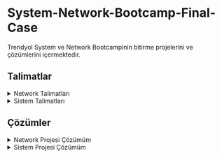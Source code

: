 # System-Network-Bootcamp-Final-Case

Trendyol System ve Network Bootcampinin bitirme projelerini ve çözümlerini içermektedir.

## Talimatlar

<details> <summary>Network Talimatları </summary> 

# Network Talimatları
3X Tekstil firması kuruluyor! 3X Firmasının Merkezi İstanbul’da, Kocaeli ve Sakarya’da Satış ofisleri, Bolu’da
üretim atölyesi bulunuyor.

Ofislerdeki kullanılacak network cihazlarının envanteri aşağıdaki gibidir;

## Topoloji Oluşturulması

### Merkez Ofis
-----------

3X Firmasının Merkez Ofisinde 1 Adet omurga switch kullanılacak.
Bu omurga switchte;

● Internet erişimi için Vlan100, 172.34.100.0/30 subneti kullanılacak.\
● Intranet erişimi için Vlan101, 172.34.101.0/30 subneti kullanılacak.\
● Misafir erişimi için Vlan99, 172.34.99.0/24 subneti kullanılacak.\
● Sunucu erişimi için Vlan80, 172.34.80.0/24 subneti kullanılacak.\
● Kullanıcı erişimi için Vlan50, 172.34.50.0/24 subneti kullanılacak.\
● Yönetici erişimi için Vlan34, 172.34.34.0/24 subneti kullanılacak.

Bu omurga switch’e bağlı 2 adet kenar switch kullanılacak.\
Kenar switch’lerden bir tanesinde 1 Server 1 Yönetici Bilgisayarı kullanılacak\
Diğer kenar switch’te bir Misafir Bilgisayarı ve bir adet Kullanıcı Bilgisayarı kullanılacak.


Omurga switch aynı zamanda intranet erişimi için aynı lokasyondaki Merkez Ofis Router’a bağlı. \
Bağlı olduğu arayüz ip’si **172.34.101.2/30** olmalı.

Omurga switch internet erişimi için aynı lokasyondaki Merkez Ofis Firewall’a bağlı.\
Bağlı olduğu arayüz ip’si **172.34.100.2/30** olmalı.

Merkez Ofis Router’a\
1 Adet ISP Router bağlı.\
Bağlı olduğu arayüz ip’si **12.0.0.2/30** olmalı.\
Bolu Atölye Router bağlı.\
Bağlı olduğu arayüz ip’si **25.0.0.1/30** olmalı.

Merkez Ofis Firewall’a\
1 Adet Internet Router bağlı.\
Bağlı olduğu arayüz ip’si **212.111.34.46/30** olmalı.

Internet erişimi için firewall’a bağlı olan Internet Router’a bir adet sunucu bağlı.\
Bağlı olduğu arayüz ip’si **8.8.8.1/24** olmalı.\
Bu router’a bir adet sunucu bağlı.\
Bağlı olduğu arayüz ip’si **8.8.8.8/24** olmalı.


### Bolu Atölye
-----------

Bolu atölyede Router’da kullanıcı erişimi için **172.10.0.0/24** subneti kullanılacak.\
Bolu Router’a bağlı bir adet kullanıcı bilgisayarı kullanılacak.\
Bağlı olduğu arayüz ip’si **172.10.0.2/24** olmalı.

Bolu Router Intranet ve Internet erişimi için Merkez Ofis Router’a bağlı\
Bağlı olduğu arayüz ip’si **25.0.0.2/30** olmalı.

### Kocaeli Ofis
-----------

Kocaeli Ofiste 1 adet router, 1 adet switch ve 1 Adet Kullanıcı bilgisayarı kullanılacak.\
Kocaeli Ofiste kullanıcı erişimi için Vlan50 **172.41.0.0/24** subneti kullanılacak.

Kocaeli Router Intranet ve Internet erişimi için ISP Router bağlı.\
Bağlı olduğu arayüz ip’si **13.0.0.2/30** olmalı.\
Kocaeli Router Kocaeli Switch’e bağlı\
Kocaeli Switch’e bir adet kullanıcı bilgisayarı bağlı.\
Kullanıcı bilgisayarının ip’si **172.41.0.2/24** olmalı.

### Sakarya Ofis
--------------------

Sakarya Ofiste 1 adet router, 1 adet switch ve 1 adet kullanıcı bilgisayarı kullanılacak.\
Sakarya Ofiste kullanıcı erişimi için Vlan50 **172.54.0.0/24** subneti kullanılacak.

Sakarya Router Intranet ve Internet erişimi için ISP Router’a bağlı\
Bağlı olduğu arayüz ip’si **14.0.0.2/30** olmalı.\
Sakarya Switch’e bir adet kullanıcı bilgisayarı bağlı.\
Kullanıcı bilgisayarının ip’si **172.54.0.2/24** olmalı

## Erişim Kuralları

### Merkez Ofis
------------------------

Merkez Ofis Omurgada;\
● Misafir Vlan’dan yalnızca Internet erişimi olmalı. Omurgada ACL yazılarak bu erişim sınırlandırılmalı.\
● Kullanıcı Vlan’dan her yere erişim olmalı.\
● Sunucu Vlan’dan her yere erişim olmalı.\
● Yönetici Vlan’dan her yere erişim olmalı.\
● Merkez Ofis Omurgada Internete doğru default route olmalı.\
● Merkez Ofis Omurgadan Intranet bölgesindeki Subnetlere default route olmalı.

Merkez Ofis Router - Bolu Router Arasında statik route olmalı.\
Merkez Ofis Router - ISP Router Arasında BGP yapılandırılmalı. Merkez Ofis Router’da statik routelar BGP içerisine redistribute edilmeli.

Merkez Ofis Firewall’da\
Default route Internet Router’a doğru yazılacak.\
3X Firmasının Local networklerin routeları Merkez Ofis Omurgaya doğru yazılacak\
Internet erişim trafiği Internet Router’a doğru NAT’lanacak.\
Internet Router\
3X Firmasının Local networklerin routeları Merkez Ofis Firewall’a doğru yazılacak

### Bolu Ofis
---------------
Bolu Ofis Router’da Merkez Ofis Router’a doğru default route olmalı.

### Kocaeli Ofis
--------------------
Kocaeli Ofis Router - ISP Router arasında OSPF yapılandırılmalı.\
Local networkler anons edilmeli.\
ISP Router’a doğru default route yazılmalı.

### Sakarya Ofis
-------------------
Kocaeli Ofis Router - ISP Router arasında single area OSPF yapılandırılmalı.\
Local networkler anons edilmeli.\
ISP Router’a doğru default route yazılmalı.

## Erişim Testleri

Merkez Ofis Kullanıcı Bilgisayarının Misafir Kullanıcı Bilgisayarı hariç tüm ip’lere ping erişimi olmalı\
Merkez Ofis Misafir Bilgisayarının Yalnızca 8.8.8 ip’sine ping erişimi olmalı diğer Bilgisayar ve Sunuculara
erişimi olmamalı

</details>

<details> <summary>Sistem Talimatları </summary> 
  
  # Sistem Talimatları
  
  1. Bir domain yapısı kurulmalı. (Domain Controller kurulacak)
  
  2. Domain Controller üzerinde Active Directory, File Server rolleri kurulmalı (tüm roller Domain Controller üzerinde kurulabilir, kaynağı olanlar Additional Domain Controller kurarak dağıtabilir rolleri)
  
  3. Active Directory üzerinde;\
     İstanbul, Ankara, İzmir olmak üzere üç farklı ilde konumlanacak şekilde; her bölgede satış, pazarlama ve IK departmanları olmalı.\
     İstanbul lokasyonunda bunlara ek IT, yönetim ve muhasebe olmalı.    
  
  4. Her ilde satış departmanında 100’er user olmalı.
  
  5. Her ilde diğer tüm departmanlarda 5’er kişi olmalı.
  
  6. Kullanıcı isimleri rastgele oluşturulmalı.
  
  7. File Server’da kullanılacak olan ek disk alanı toplamda 10 GB olacak şekilde RAID0 yapısında olmalı.Share edilecek ilgili klasörler RAID0 disk alanında bulunmalı.
  
  8. File Server’da her departmanın ortak klasörü ve ayrıca herkesin erişebildiği public bir klasör olmalı.\
    Her departman userları kendi klasöründe read & write yetkisi olmalı.\
    IT departmanındaki userlar tüm klasörlerde yetkili olmalı.
  
  9. File Server için oluşturulan disk Operating System katmanında yedekliliği sağlanmalı, tüm lokasyonlar ve departmanlar için yetkilendirmeleri yapılmalı.\
    Sadece IT departmanı “.exe” ve “.rar” dosyaları kopyalayabilmeli,\
    IK sadece ofis dosyaları kopyalayabilir,\
    Muhasebe departmanı müzik, video gibi dosyaları ekleyebilir,\
    Hiçbir departman “.exe” dosyalarını çalıştıramamalı.
  
  10. Active Directory’de “telnet client” kurulumu yapılarak , client pc’lerden birine 3389 (RDP) portuna telnet bağlantısı kurulmalı.
  
  </details>
  

## Çözümler

<details> <summary>Network Projesi Çözümüm </summary> 
  
  # Network Projesi Çözümüm
  
  ## Topoloji
  
  [Network_topology.zip](https://github.com/Kubison/System-Network-Bootcamp-Final-Case/files/7654451/network.zip)

  
  
  ## Configler
  
  <details> <summary> Anaomurga Switch </summary>
      
      Building configuration...
      Current configuration : 2617 bytes
      !
      version 12.2(37)SE1
      no service timestamps log datetime msec
      no service timestamps debug datetime msec
      no service password-encryption
      !
      hostname Switch
      !
      !
      !
      !
      !
      !
      ip routing
      !
      !
      !
      !
      !
      !
      !
      !
      !
      !
      !
      !
      !
      !
      !
      spanning-tree mode pvst
      !
      !
      !
      !
      !
      !
      interface FastEthernet0/1
       switchport trunk allowed vlan 34,80
      !
      interface FastEthernet0/2
       switchport trunk allowed vlan 50,99
      !
      interface FastEthernet0/3
       no switchport
       ip address 172.34.100.1 255.255.255.252
       duplex auto
       speed auto
      !
      interface FastEthernet0/4
       no switchport
       ip address 172.34.101.1 255.255.255.252
       duplex auto
       speed auto
      !
      interface FastEthernet0/5
      !
      interface FastEthernet0/6
      !
      interface FastEthernet0/7
      !
      interface FastEthernet0/8
      !
      interface FastEthernet0/9
      !
      interface FastEthernet0/10
      !
      interface FastEthernet0/11
      !
      interface FastEthernet0/12
      !
      interface FastEthernet0/13
      !
      interface FastEthernet0/14
      !
      interface FastEthernet0/15
      !
      interface FastEthernet0/16
      !
      interface FastEthernet0/17
      !
      interface FastEthernet0/18
      !
      interface FastEthernet0/19
      !
      interface FastEthernet0/20
      !
      interface FastEthernet0/21
      !
      interface FastEthernet0/22
      !
      interface FastEthernet0/23
      !
      interface FastEthernet0/24
      !
      interface GigabitEthernet0/1
      !
      interface GigabitEthernet0/2
      !
      interface Vlan1
       no ip address
       shutdown
      !
      interface Vlan34
       mac-address 00e0.f7c8.dc01
       ip address 172.34.34.1 255.255.255.0
      !
      interface Vlan50
       mac-address 00e0.f7c8.dc02
       ip address 172.34.50.1 255.255.255.0
       ip access-group 102 in
      !
      interface Vlan80
       mac-address 00e0.f7c8.dc03
       ip address 172.34.80.1 255.255.255.0
      !
      interface Vlan99
       mac-address 00e0.f7c8.dc04
       ip address 172.34.99.1 255.255.255.0
       ip access-group 101 in
      !
      ip classless
      ip route 172.10.0.0 255.255.255.0 172.34.101.2 
      ip route 172.41.0.0 255.255.255.0 172.34.101.2 
      ip route 172.54.0.0 255.255.255.0 172.34.101.2 
      ip route 0.0.0.0 0.0.0.0 172.34.100.2 
      !
      ip flow-export version 9
      !
      !
      access-list 101 deny ip 172.34.99.0 0.0.0.255 172.34.34.0 0.0.0.255
      access-list 101 deny ip 172.34.99.0 0.0.0.255 172.34.80.0 0.0.0.255
      access-list 101 deny ip 172.34.99.0 0.0.0.255 172.34.50.0 0.0.0.255
      access-list 101 deny ip 172.34.99.0 0.0.0.255 172.34.101.0 0.0.0.3
      access-list 101 deny ip 172.34.99.0 0.0.0.255 172.41.0.0 0.0.0.255
      access-list 101 deny ip 172.34.99.0 0.0.0.255 172.54.0.0 0.0.0.255
      access-list 101 deny ip 172.34.99.0 0.0.0.255 172.10.0.0 0.0.0.255
      access-list 101 permit ip 172.34.99.0 0.0.0.255 any
      access-list 102 deny icmp 172.34.50.0 0.0.0.255 172.34.99.0 0.0.0.255
      access-list 102 permit icmp 172.34.50.0 0.0.0.255 any
      !
      no cdp run
      !
      !
      !
      !
      !
      !
      line con 0
      !
      line aux 0
      !
      line vty 0 4
       login
      !
      !
      !
      !
      end
    
  </details>
  
  <details> <summary> Merkez Router </summary>
      
      Building configuration...
      Current configuration : 1588 bytes
      !
      version 15.1
      no service timestamps log datetime msec
      no service timestamps debug datetime msec
      no service password-encryption
      !
      hostname Router
      !
      !
      !
      !
      !
      !
      !
      !
      no ip cef
      no ipv6 cef
      !
      !
      !
      !
      license udi pid CISCO2811/K9 sn FTX1017KH2G-
      !
      !
      !
      !
      !
      !
      !
      !
      !
      !
      !
      spanning-tree mode pvst
      !
      !
      !
      !
      !
      !
      interface FastEthernet0/0
       ip address 172.34.101.2 255.255.255.252
       duplex auto
       speed auto
      !
      interface FastEthernet0/1
       no ip address
       duplex auto
       speed auto
       shutdown
      !
      interface Serial0/0/0
       ip address 12.0.0.2 255.255.255.252
       clock rate 2000000
      !
      interface Serial0/0/1
       ip address 25.0.0.1 255.255.255.252
       clock rate 2000000
      !
      interface Vlan1
       no ip address
       shutdown
      !
      router bgp 100
       bgp log-neighbor-changes
       no synchronization
       neighbor 12.0.0.1 remote-as 200
       network 172.34.34.0 mask 255.255.255.0
       network 172.34.80.0 mask 255.255.255.0
       network 172.34.50.0 mask 255.255.255.0
       network 172.34.99.0 mask 255.255.255.0
       network 172.34.101.0 mask 255.255.255.252
       network 12.0.0.0 mask 255.255.255.252
       network 25.0.0.0 mask 255.255.255.252
       network 172.10.0.0 mask 255.255.255.0
       network 172.34.100.0 mask 255.255.255.252
      !
      ip classless
      ip route 172.10.0.0 255.255.255.0 25.0.0.2 
      ip route 172.34.34.0 255.255.255.0 172.34.101.1 
      ip route 172.34.80.0 255.255.255.0 172.34.101.1 
      ip route 172.34.50.0 255.255.255.0 172.34.101.1 
      ip route 172.34.99.0 255.255.255.0 172.34.101.1 
      ip route 172.34.100.0 255.255.255.252 172.34.101.1 
      ip route 0.0.0.0 0.0.0.0 172.34.101.1 
      !
      ip flow-export version 9
      !
      !
      !
      no cdp run
      !
      !
      !
      !
      !
      !
      line con 0
      !
      line aux 0
      !
      line vty 0 4
       login
      !
      !
      !
      end
  
  </details>
  
  <details> <summary> ISP Router </summary>
      
      Building configuration...
      Current configuration : 1358 bytes
      !
      version 15.1
      no service timestamps log datetime msec
      no service timestamps debug datetime msec
      no service password-encryption
      !
      hostname Router
      !
      !
      !
      !
      !
      !
      !
      !
      no ip cef
      no ipv6 cef
      !
      !
      !
      !
      license udi pid CISCO2811/K9 sn FTX1017ZGT4-
      !
      !
      !
      !
      !
      !
      !
      !
      !
      !
      !
      spanning-tree mode pvst
      !
      !
      !
      !
      !
      !
      interface FastEthernet0/0
       no ip address
       duplex auto
       speed auto
       shutdown
      !
      interface FastEthernet0/1
       no ip address
       duplex auto
       speed auto
       shutdown
      !
      interface Serial0/0/0
       ip address 12.0.0.1 255.255.255.252
      !
      interface Serial0/0/1
       ip address 13.0.0.1 255.255.255.252
       clock rate 2000000
      !
      interface Serial0/2/0
       ip address 14.0.0.1 255.255.255.252
      !
      interface Serial0/2/1
       no ip address
       clock rate 2000000
       shutdown
      !
      interface Vlan1
       no ip address
       shutdown
      !
      router ospf 1
       log-adjacency-changes
       network 13.0.0.0 0.0.0.3 area 0
       network 12.0.0.0 0.0.0.3 area 0
       network 14.0.0.0 0.0.0.255 area 0
      !
      router bgp 200
       bgp log-neighbor-changes
       no synchronization
       neighbor 12.0.0.2 remote-as 100
       network 12.0.0.0 mask 255.255.255.252
       network 13.0.0.0 mask 255.255.255.252
       network 14.0.0.0 mask 255.255.255.252
       network 172.41.0.0 mask 255.255.255.0
       network 172.54.0.0 mask 255.255.255.0
      !
      ip classless
      ip route 0.0.0.0 0.0.0.0 12.0.0.2 
      !
      ip flow-export version 9
      !
      !
      !
      no cdp run
      !
      !
      !
      !
      !
      !
      line con 0
      !
      line aux 0
      !
      line vty 0 4
       login
      !
      !
      !
      end
  
  </details>
  
  <details> <summary> Kocaeli Router </summary>
    
    Building configuration...
    Current configuration : 893 bytes
    !
    version 15.1
    no service timestamps log datetime msec
    no service timestamps debug datetime msec
    no service password-encryption
    !
    hostname Router
    !
    !
    !
    !
    !
    !
    !
    !
    no ip cef
    no ipv6 cef
    !
    !
    !
    !
    license udi pid CISCO2811/K9 sn FTX101797J4-
    !
    !
    !
    !
    !
    !
    !
    !
    !
    !
    !
    spanning-tree mode pvst
    !
    !
    !
    !
    !
    !
    interface FastEthernet0/0
     ip address 172.41.0.1 255.255.255.0
     duplex auto
     speed auto
    !
    interface FastEthernet0/1
     no ip address
     duplex auto
     speed auto
     shutdown
    !
    interface Serial0/0/0
     ip address 13.0.0.2 255.255.255.252
    !
    interface Serial0/0/1
     no ip address
     clock rate 2000000
     shutdown
    !
    interface Vlan1
     no ip address
     shutdown
    !
    router ospf 1
     log-adjacency-changes
     network 172.41.0.0 0.0.0.255 area 0
     network 13.0.0.0 0.0.0.3 area 0
    !
    ip classless
    ip route 0.0.0.0 0.0.0.0 13.0.0.1 
    !
    ip flow-export version 9
    !
    !
    !
    !
    !
    !
    !
    !
    line con 0
    !
    line aux 0
    !
    line vty 0 4
     login
    !
    !
    !
    end
  
  </details>
  
  <details> <summary> Sakarya Router </summary>
      
      Building configuration...
      Current configuration : 926 bytes
      !
      version 15.1
      no service timestamps log datetime msec
      no service timestamps debug datetime msec
      no service password-encryption
      !
      hostname Router
      !
      !
      !
      !
      !
      !
      !
      !
      no ip cef
      no ipv6 cef
      !
      !
      !
      !
      license udi pid CISCO2811/K9 sn FTX1017KDTA-
      !
      !
      !
      !
      !
      !
      !
      !
      !
      !
      !
      spanning-tree mode pvst
      !
      !
      !
      !
      !
      !
      interface FastEthernet0/0
       ip address 172.54.0.1 255.255.255.0
       duplex auto
       speed auto
      !
      interface FastEthernet0/1
       no ip address
       duplex auto
       speed auto
       shutdown
      !
      interface Serial0/0/0
       ip address 14.0.0.2 255.255.255.252
       clock rate 2000000
      !
      interface Serial0/0/1
       no ip address
       clock rate 2000000
       shutdown
      !
      interface Vlan1
       no ip address
       shutdown
      !
      router ospf 1
       log-adjacency-changes
       network 172.54.0.0 0.0.0.255 area 0
       network 14.0.0.0 0.0.0.3 area 0
      !
      ip classless
      ip route 0.0.0.0 0.0.0.0 14.0.0.1 
      !
      ip flow-export version 9
      !
      !
      !
      no cdp run
      !
      !
      !
      !
      !
      !
      line con 0
      !
      line aux 0
      !
      line vty 0 4
       login
      !
      !
      !
      end
    
  </details>
  
  <details> <summary> Bolu Atölye Router </summary>
      
      Building configuration...
      Current configuration : 797 bytes
      !
      version 15.1
      no service timestamps log datetime msec
      no service timestamps debug datetime msec
      no service password-encryption
      !
      hostname Router
      !
      !
      !
      !
      !
      !
      !
      !
      no ip cef
      no ipv6 cef
      !
      !
      !
      !
      license udi pid CISCO2811/K9 sn FTX10179Y35-
      !
      !
      !
      !
      !
      !
      !
      !
      !
      !
      !
      spanning-tree mode pvst
      !
      !
      !
      !
      !
      !
      interface FastEthernet0/0
       ip address 172.10.0.2 255.255.255.0
       duplex auto
       speed auto
      !
      interface FastEthernet0/1
       no ip address
       duplex auto
       speed auto
       shutdown
      !
      interface Serial0/0/0
       ip address 25.0.0.2 255.255.255.252
      !
      interface Serial0/0/1
       no ip address
       clock rate 2000000
       shutdown
      !
      interface Vlan1
       no ip address
       shutdown
      !
      ip classless
      ip route 0.0.0.0 0.0.0.0 25.0.0.1 
      !
      ip flow-export version 9
      !
      !
      !
      no cdp run
      !
      !
      !
      !
      !
      !
      line con 0
      !
      line aux 0
      !
      line vty 0 4
       login
      !
      !
      !
      end
    
  </details>
  
  <details> <summary> Merkez Ofis Firewall </summary>
      
      ASA Version 8.4(2)
      !
      hostname ciscoasa
      names
      !
      interface Ethernet0/0
      !
      interface Ethernet0/1
       switchport access vlan 2
      !
      interface Ethernet0/2
      !
      interface Ethernet0/3
      !
      interface Ethernet0/4
      !
      interface Ethernet0/5
      !
      interface Ethernet0/6
      !
      interface Ethernet0/7
      !
      interface Vlan1
       nameif inside
       security-level 100
       ip address 172.34.100.2 255.0.0.0
      !
      interface Vlan2
       nameif outside
       security-level 0
       ip address 212.111.34.46 255.255.255.252
      !
      object network inside-network
       subnet 172.0.0.0 255.0.0.0
      !
      route outside 0.0.0.0 0.0.0.0 212.111.34.45 1
      route inside 172.34.34.0 255.255.255.0 172.34.100.1 1
      route inside 172.34.80.0 255.255.255.0 172.34.100.1 1
      route inside 172.34.50.0 255.255.255.0 172.34.100.1 1
      route inside 172.34.99.0 255.255.255.0 172.34.100.1 1
      route inside 172.41.0.0 255.255.255.0 172.34.100.1 1
      route inside 172.54.0.0 255.255.255.0 172.34.100.1 1
      route inside 172.10.0.0 255.255.255.0 172.34.100.1 1
      !
      !
      !
      object network inside-network
       nat (inside,outside) dynamic interface
      !
      !
      !
      class-map TUM-TRAFIK
       match default-inspection-traffic
      !
      policy-map 3X
       class TUM-TRAFIK
        inspect icmp 
      !
      service-policy 3X global
      !
      telnet timeout 5
      ssh timeout 5
      !
      dhcpd auto_config outside
      !
      !
      !
      !
      !
      !
    
  </details>
    
      

</details>

 <details> <summary>Sistem Projesi Çözümüm </summary>
  
  ## Sistem Projesi Çözümüm
  
  Önceki Sistem ödevleri için Vmware Tools kurup ardından sysprep yapıp hazırladığım Windows 2019 sanal makinesinden DC-1 klonumu oluşturmaya başlıyorum.
    
  ![Resim 1](https://user-images.githubusercontent.com/49712212/144721267-ea40a307-906e-4b08-9eeb-b772864069e8.png)
  
  Clone sihirbazı bana makinenin hangi durumunu klonlamak istediğimi soruyor. Makinem sysprep yapılıp kapandığı için o anki durumunu klonlamak istediğimi belirtiyorum.
  
  ![Resim 2](https://user-images.githubusercontent.com/49712212/144721349-e8a7d49a-6797-40d9-ba9a-744a09b4e077.png)
  
  Kişisel bilgisayarımdaki SSD üzerinde çok fazla alana sahip olmadığımdan Linked Clone seçiyorum. Böylece clone yapılan makinenin vm dosyaları kullanılıyor ve fazladan disk kaynağı kullanılmıyor (Eğer full clone seçilirse dosyalar birebir kopyalanır).
    
  ![Resim 3](https://user-images.githubusercontent.com/49712212/144721417-def56b1f-24ff-4c2e-8e91-a75f8b51e255.png)
  
  Sanal makinenin ismini belirleyip, klasörünü oluşturuyorum.  
  
  ![Resim 4](https://user-images.githubusercontent.com/49712212/144721433-14acf499-9781-47a5-ad35-2aaa391d4e72.png)
  
  Makineyi çalıştırmamın ardından kurulum ekranları karşıma geliyor. Klavye seçimi, uygulama dil ayarları, lisans sözleşmesinin kabul edilmesi, parolanın oluşturulmasının ardından DC-1 sanal makinem kullanılabilir hale geliyor.  

  ![Resim 5](https://user-images.githubusercontent.com/49712212/144721471-083204fb-164a-4780-a276-a51ebf8b5eb9.png)

  ![Resim 6](https://user-images.githubusercontent.com/49712212/144721475-0c165a44-14d3-401f-9cda-4b4a3cc39302.png)

  ![Resim 7](https://user-images.githubusercontent.com/49712212/144721481-8f7dbea2-b00f-4f0e-8ddb-fd2faa91749f.png)

  ![Resim 8](https://user-images.githubusercontent.com/49712212/144721483-1e8e08b1-5c77-46d3-83df-f6b2ced5478b.png)

  Server Manager panelinden DC-1 makinemin adını değiştiriyorum.
  
  ![Resim 9](https://user-images.githubusercontent.com/49712212/144721520-ee4eb664-6d48-454e-a70d-bbfacb60ae16.png)
  
  Remote Desktop servisini açıyorum. 
  
  ![Resim 10](https://user-images.githubusercontent.com/49712212/144721532-5468bf96-d728-4350-b5c2-01e1b0eed7dd.png)
  
  Statik bir ip veriyorum. Bu sunucu aynı zamanda dns görevi de göreceğinden dns sunucuya da kendi ipsini yazıyorum.
  
  ![Resim 11](https://user-images.githubusercontent.com/49712212/144721552-e2e70cdf-d01b-4973-90a9-c0fcc636031d.png)
  
  Ipv6'yı kapatıyorum.
  
  ![Resim 12](https://user-images.githubusercontent.com/49712212/144721566-6e5f85a3-913a-494d-b8dc-08d12bbb6d77.png)
  
  IE enchanced Security'i kapatıyorum.  
  
  ![Resim 13](https://user-images.githubusercontent.com/49712212/144721585-5be14e66-f119-45d7-b4a0-2e43aba8cf79.png)
  
  Eğitmenimizin aksine Firewall'ı kapatmıyorum. Gerek duyulduğunda GPO ile firewall üzerine istenilen kural yazılabilir. Ardından Sanal makinenin isminin değişmesi için sunucuyu restart ediyorum. Ayarların başarılı olduğunu görüyorum.
  
  ![Resim 14](https://user-images.githubusercontent.com/49712212/144721610-fc4a60d0-af27-4619-af7e-a5140c5d2c4e.png)
  
  Dashboard üzerinden Add roles and features seçeneğine tıklıyorum.
  
  ![Resim 15](https://user-images.githubusercontent.com/49712212/144721623-1ae21d24-debc-4dd3-8b57-10524285e356.png)
  
  Rol bazlı bir yükleme yapacağımdan onu seçiyorum.
  
  ![Resim 16](https://user-images.githubusercontent.com/49712212/144721646-2ff65112-61d1-439d-b916-7fbc49758d1e.png)
  
  Mevcut sunucumu seçiyorum.
  
  ![Resim 17](https://user-images.githubusercontent.com/49712212/144721696-b8c6d3f3-8c4b-4e5d-ac45-5f2dc9a46f1f.png)
  
  Ad Ds rolünü seçiyorum. Bana bu rol için gerekli featureları sıralıyor, yüklemesine izin verip ilerliyorum.  
  
  ![Resim 18](https://user-images.githubusercontent.com/49712212/144721727-c80e791f-6892-454c-9cf9-16ea8b0c75d8.png)
  
  Gerekli featurelar zaten seçildiğinden bir şey seçmeden ilerliyorum.  
  
  ![Resim 19](https://user-images.githubusercontent.com/49712212/144721761-d0b68cb5-b47c-42aa-9b78-7855f8788956.png)
  
  Ad Ds rolü hakkında bilgi veren bir ekranla karşılaşıyorum. Dns rolünün eğer networkte yoksa bu makineye kurulması gerektiğinden bahsediyor.
  
  ![Resim 20](https://user-images.githubusercontent.com/49712212/144721782-19f46860-549b-49cd-940f-fb0b3ced1051.png)
  
  Son bir onay istiyor, kurulumu onaylıyorum.  
  
  ![Resim 21](https://user-images.githubusercontent.com/49712212/144721793-05d50785-a722-4f35-b057-69a4af4ce47c.png)
  
  Kurulumun ardından konfigürasyona başlıyorum. Yeni bir domain oluşturacağımdan "Add a new forest" seçeneğini seçiyorum. Domain ismini belirtiyorum.
  
  ![Resim 22](https://user-images.githubusercontent.com/49712212/144721808-318fc670-782b-4deb-b4fe-e078af84b5eb.png)
  
  Domain yapımda 2016 dışında DC kullanmayacağımdan forest ve domain funtional seviyelerini 2016 seçiyorum. Dns Server rolunu eklemesine izin veriyorum. Olası bir kurtarma anında kullanılacak DSRM parolamı oluşturuyorum.
  
  ![Resim 23](https://user-images.githubusercontent.com/49712212/144721838-8cd2216d-0105-4985-b9dc-57f36c6c08b2.png)
  
  Kurulu bir Dns yapısı olmadığından -yeni kurduğumdan- Dns Delegation yapmamıza izin vermiyor. İlerliyorum.  
  
  ![Resim 24](https://user-images.githubusercontent.com/49712212/144721883-395aec2c-80fe-4e06-a99d-35cdd574538e.png)
  
  Netbios ismimizi Trendyol olarak oluşturuyor. Değiştirmiyorum.  
  
  ![Resim 25](https://user-images.githubusercontent.com/49712212/144721909-01277912-fb97-4dbe-b10b-20e04cf34ffa.png)
  
  Active Directory yapısının kullanacağı klasörlerin pathlerini belirtiyor. Değiştirmiyorum.
  
  ![Resim 26](https://user-images.githubusercontent.com/49712212/144721932-51055915-59e7-45a8-bc19-b271bb88aab4.png)
  
  Özet şeklinde kurulum ayarlarını bana sunuyor. İlerliyorum.  
  
  ![Resim 27](https://user-images.githubusercontent.com/49712212/144721963-a45d0f88-74ae-4024-9872-577caafcddf7.png)
  
  Tüm gereksinimleri sağladığını söyleyen bir uyarıyla karşılaşıyorum. Kurulumu başlatıyorum.  
  
  ![Resim 28](https://user-images.githubusercontent.com/49712212/144721984-b78167f4-90c3-47c3-8b14-747b0c57b40d.png)
  
  Restartın ardından domain yapısına dahil olmuş şekilde sunucu açılıyor.
  
  ![Resim 29](https://user-images.githubusercontent.com/49712212/144722001-eef95861-df98-4fd1-ae06-3031abb21f17.png)
  
  Domain rolu kurulduktan sonra File Server rolü kurulumuna geçtim. File Server rolu kurulu olduğundan Resource Manager featureını seçip yüklüyorum.
  
  ![Resim 30](https://user-images.githubusercontent.com/49712212/144722034-4e713926-6c31-470e-ac2e-c43beb54373f.png)
  
  Sonrasında domain yapısında oluşturulacak Ou sayıca az olduğundan Gui üzerinden oluşturuyorum.  
  
  ![Resim 31](https://user-images.githubusercontent.com/49712212/144722055-37a2b31f-c22f-4727-9cb5-634c4d8bcd2d.png)

  Kullanıcıların oluşturulması için kullanıcı özelliklerinin yazdığı csv'ye ve powershell scriptlerine ihtiyacım olduğunu farkettim. Python ile rastgele türkçe isimler, parola oluşturan bir script yazdım. Sonrasında da scriptle oluşturduğum csv’yi Powershell scripti ile okuyup kullanıcıları oluşturdum.

```python
import trnames
import random 
import string


def generate_random_password():
	letters = string.ascii_letters + string.digits
	result_str = ''.join(random.choice(letters) for i in range (12))
	return result_str+'!Qa1'


file = open("users.csv","w")
file.write("firstname,lastname,username,password,email,ou\n")

def create_user(ou,number_of_employee,file):

	for i in range(number_of_employee):
		first_name = trnames.get_first_name()
		last_name = trnames.get_last_name()
		file.write(first_name)
		file.write(",")
		file.write(last_name)
		file.write(",")
		file.write((first_name+"."+last_name).lower())
		file.write(",")
		file.write(generate_random_password())
		file.write(",")
		file.write((first_name+"."+last_name+"@trendyol.com.tr").lower())
		file.write(",")
		file.write("\""+ou+"\"")
		file.write("\n")
	

## Ankara
create_user("OU=IK,OU=Ankara,OU=Trendyol,DC=trendyol,DC=local",5,file)
create_user("OU=Pazarlama,OU=Ankara,OU=Trendyol,DC=trendyol,DC=local",5,file)
create_user("OU=Satis,OU=Ankara,OU=Trendyol,DC=trendyol,DC=local",100,file)
## İzmir
create_user("OU=IK,OU=Izmir,OU=Trendyol,DC=trendyol,DC=local",5,file)
create_user("OU=Pazarlama,OU=Izmir,OU=Trendyol,DC=trendyol,DC=local",5,file)
create_user("OU=Satis,OU=Izmir,OU=Trendyol,DC=trendyol,DC=local",100,file)
## İstanbul
create_user("OU=IK,OU=Istanbul,OU=Trendyol,DC=trendyol,DC=local",5,file)
create_user("OU=Pazarlama,OU=Istanbul,OU=Trendyol,DC=trendyol,DC=local",5,file)
create_user("OU=Satis,OU=Istanbul,OU=Trendyol,DC=trendyol,DC=local",100,file)
create_user("OU=IT,OU=Istanbul,OU=Trendyol,DC=trendyol,DC=local",5,file)
create_user("OU=Muhasebe,OU=Istanbul,OU=Trendyol,DC=trendyol,DC=local",5,file)
create_user("OU=Yonetim,OU=Istanbul,OU=Trendyol,DC=trendyol,DC=local",5,file)


file.close()
  
```
Örnek csv dosyası
  
      firstname,lastname,username,password,email,ou
      Pelin,Oren,pelin.oren,TagYMfJO7lBu!Qa1,pelin.oren@trendyol.com.tr,"OU=IK,OU=Ankara,OU=Trendyol,DC=trendyol,DC=local"
      Fatma,Ceri,fatma.ceri,m2mUcTT9JsOP!Qa1,fatma.ceri@trendyol.com.tr,"OU=IK,OU=Ankara,OU=Trendyol,DC=trendyol,DC=local"
      Emre,Kocaaslan,emre.kocaaslan,Kgxp8mwNTm7H!Qa1,emre.kocaaslan@trendyol.com.tr,"OU=IK,OU=Ankara,OU=Trendyol,DC=trendyol,DC=local"
      Fatma,Kuzey,fatma.kuzey,cGn80c8q3nLN!Qa1,fatma.kuzey@trendyol.com.tr,"OU=IK,OU=Ankara,OU=Trendyol,DC=trendyol,DC=local"
      Gulsen,Kurak,gulsen.kurak,6yKoexkF3bSw!Qa1,gulsen.kurak@trendyol.com.tr,"OU=IK,OU=Ankara,OU=Trendyol,DC=trendyol,DC=local"
      Halil,Elik,halil.elik,Iuf7Ut0Ecdc9!Qa1,halil.elik@trendyol.com.tr,"OU=Pazarlama,OU=Ankara,OU=Trendyol,DC=trendyol,DC=local"
      Zeynep,Yasar,zeynep.yasar,SvG3NLXxxTlR!Qa1,zeynep.yasar@trendyol.com.tr,"OU=Pazarlama,OU=Ankara,OU=Trendyol,DC=trendyol,DC=local"
      Yasemin,Kirmizi,yasemin.kirmizi,qm9Y7UZ7Ouw3!Qa1,yasemin.kirmizi@trendyol.com.tr,"OU=Pazarlama,OU=Ankara,OU=Trendyol,DC=trendyol,DC=local"
      Bekir,Guven,bekir.guven,LCWFNBYODeQs!Qa1,bekir.guven@trendyol.com.tr,"OU=Pazarlama,OU=Ankara,OU=Trendyol,DC=trendyol,DC=local"
      Serife,Ezeroglu,serife.ezeroglu,5sFCMos2Kgfi!Qa1,serife.ezeroglu@trendyol.com.tr,"OU=Pazarlama,OU=Ankara,OU=Trendyol,DC=trendyol,DC=local"
      Salih,Karadeniz,salih.karadeniz,tboXDJRLg2BU!Qa1,salih.karadeniz@trendyol.com.tr,"OU=Satis,OU=Ankara,OU=Trendyol,DC=trendyol,DC=local"
      Nergiz,Gungor,nergiz.gungor,AUIPRSUqhp2q!Qa1,nergiz.gungor@trendyol.com.tr,"OU=Satis,OU=Ankara,OU=Trendyol,DC=trendyol,DC=local"
      Serap,Yel,serap.yel,O5IvT6z9Rbel!Qa1,serap.yel@trendyol.com.tr,"OU=Satis,OU=Ankara,OU=Trendyol,DC=trendyol,DC=local"

  
```powershell
  
  #Csv'den dosyayı al
$Users = Import-csv C:\users.csv

foreach ($User in $Users)
{
	#Her satırda kullanıcı bilgisini al
		
	$Username = $User.username
	$Password = $User.password
	$Firstname = $User.firstname
	$Lastname = $User.lastname
	$OU = $User.ou 
  $email=$User.email
	
	#kullanıcıyı oluştur
	New-ADUser `
	-SamAccountName $Username `
	-UserPrincipalName "$Username@trendyol.local" `
	-Name "$Firstname $Lastname" `
	-GivenName $Firstname `
	-Surname $Lastname `
	-Enabled $True `
	-DisplayName "$Lastname, $Firstname" `
	-Path $OU `
	-EmailAddress $email `
	-AccountPassword (convertto-securestring $Password -AsPlainText -Force) -ChangePasswordAtLogon $True
            
	
}

```

  ![Resim 35](https://user-images.githubusercontent.com/49712212/144722317-0e5eb183-ce9d-4e90-8186-ccb1c94e9461.png)

  Ardından 5gb-5gb olacak şekilde iki disk ekledim.
  
  ![Resim 36](https://user-images.githubusercontent.com/49712212/144722348-dab00e01-3dce-4128-a89f-2816e517f1df.png)
  
  Disk Management kısmına gittim, iki diski initalize ettim. Ardından Raid 0 için New Striped Volume seçeneğini seçtim.
  
  ![Resim 37](https://user-images.githubusercontent.com/49712212/144722363-c8169f6e-8d3b-4e5b-b1a2-0240452f2352.png)
  
  Eklediğim iki diski de seçtim.
  
  ![Resim 38](https://user-images.githubusercontent.com/49712212/144722370-74934bce-bd17-458c-a897-a1857780d3f2.png)
  
  Kontrolun ardından Raid 0 olarak diskin eklendiğini gördüm. 
  
  ![Resim 39](https://user-images.githubusercontent.com/49712212/144722380-495063b8-4f1b-4703-aea1-645f14a59bcb.png)
  
  Security Groupların oluşturulması ve ilgili OU'daki kullanıcıların eklenmesi için Powershell scriptleri kullandım.

```powershell

$group_il = 'Istanbul','Izmir','Ankara'
$group_departman = 'Satis','Pazarlama','IK'
$group_merkez = 'Yonetim','Muhasebe','IT','Satis','Pazarlama','Ik'

foreach($il in $group_il)
{
    
 if ($il -eq 'Istanbul') {
    foreach($departman in $group_merkez){
        New-ADGroup ` ${il}_$departman -Path "OU=$departman,OU=$il,OU=Trendyol,DC=trendyol,dc=local" -GroupCategory Security -GroupScope Global -PassThru –Verbose `
        
        Get-ADUser ` -SearchBase "OU=$departman,OU=$il,OU=Trendyol,DC=trendyol,DC=local" -Filter * | ForEach-Object {Add-ADGroupMember ` -Identity ${il}_$departman -Members $_ ` } `
    }
}
else{
    foreach($departman in $group_departman){
        New-ADGroup ` ${il}_$departman -Path "OU=$departman,OU=$il,OU=Trendyol,DC=trendyol,dc=local" -GroupCategory Security -GroupScope Global -PassThru –Verbose `
        
        Get-ADUser ` -SearchBase "OU=$departman,OU=$il,OU=Trendyol,DC=trendyol,DC=local" -Filter * | ForEach-Object {Add-ADGroupMember ` -Identity ${il}_$departman -Members $_ ` } `
    }
}

}
```
  
  Klasörlerin paylaştırılması ve doğru yetkilendirmenin yapılması için Powershell scriptleri kullandım.
  
  
```powershell
  
$folder_il = 'Istanbul','Izmir','Ankara'
$folder_departman = 'Satis','Pazarlama','IK'
$folder_merkez = 'Yonetim','Muhasebe','IT','Satis','Pazarlama','IK'

New-Item   ` "E:\Public" -itemtype directory `

New-SMBShare ` -Name "Public" –Path "E:\Public" –FullAccess "TRENDYOL\Domain Admins" -ChangeAccess "TRENDYOL\Domain Users"   `

foreach($il in $folder_il)
{
    New-Item   ` "E:\$il" -itemtype directory `  


if ($il -eq 'Istanbul') {
    foreach($departman in $folder_merkez){

        New-Item   ` "E:\$il\$departman" -itemtype directory `     
      
        New-SMBShare ` -Name "${il}_$departman" –Path "E:\$il\$departman" –FullAccess "TRENDYOL\Domain Admins", "Trendyol\Istanbul_IT" -ChangeAccess "TRENDYOL\${il}_$departman"  -verbose  `     

        
        
    }
}
else{
    foreach($departman in $folder_departman){

        New-Item   ` "E:\$il\$departman" -itemtype directory `

        New-SMBShare ` -Name ${il}_$departman –Path "E:\$il\$departman" –FullAccess "TRENDYOL\Domain Admins", "TRENDYOL\Istanbul_IT" -ChangeAccess "TRENDYOL\${il}_$departman"   `     
        
    }
}

}

```
  Kontrolümün ardından problemsiz şekilde klasörlerin oluşturulup atamaların yapıldığını gördüm.
  
  ![Resim 42](https://user-images.githubusercontent.com/49712212/144722483-1667e1dd-5337-40dc-ac87-cba05edc200e.png)
  
  ![Resim 43](https://user-images.githubusercontent.com/49712212/144722496-56a1e72d-09df-4f16-8671-a70cc55ee102.png)
  
  Yedekliliğin sağlanması için bir bat dosyası oluşturup günlük çalışacak şekilde Task Scheduler'a ekledim.
  
  ![Resim 44](https://user-images.githubusercontent.com/49712212/144722517-44565e33-fe20-4e61-96f7-cd0d8149a64f.png)
  
  ![Resim 45](https://user-images.githubusercontent.com/49712212/144722528-a3c4fa6f-0ce8-4106-acbe-6bbdfbac2ba9.png)
  
  ![Resim 46](https://user-images.githubusercontent.com/49712212/144722534-9dd3084c-f773-4dbb-b2fb-1147260c1dbc.png)  

  ![Resim 47](https://user-images.githubusercontent.com/49712212/144722554-75560c6a-54b2-44b3-9115-503b6b925e6b.png)
  
  ![Resim 48](https://user-images.githubusercontent.com/49712212/144722567-a8cfbb4e-da5e-4308-a0af-254c07ec4bc9.png)  
  
  ![Resim 49](https://user-images.githubusercontent.com/49712212/144722580-1e5bbb4c-ae1b-45c2-9787-83d2775c83ff.png)

  Ekledikten sonra bir kere çalıştırıp dosyaların kopyalandığını doğruladım.
  
  ![Resim 50](https://user-images.githubusercontent.com/49712212/144722629-35d42b9f-077b-4ddf-98b7-8eaf42b24aa8.png)
  
  Resource Manager kısmına geçip yetkilendirmeleri yapmaya başladım. Öncelikle tüm dosya türlerini blokladım. Ardından istenildiği şekilde exceptionlar yazdım. 
  
  ![Resim 51](https://user-images.githubusercontent.com/49712212/144722659-86160bb8-e3d5-476a-97d2-1b2bd2836225.png)
  
  ![Resim 52](https://user-images.githubusercontent.com/49712212/144722672-2e2d6029-7221-4512-8133-9506ca6a5f59.png)
  
  Telnet Client kurulumu için Add Roles And Features kısmından gerekli feature'ı ekledim.
  
  ![Resim 53](https://user-images.githubusercontent.com/49712212/144722689-7388bbea-55dd-4f7e-9e63-72429be2f704.png)
  
  Telnet kurulduktan sonra elimdeki temiz vmden bir klon daha oluşturdum. Aynı gateway ve ip bloğundan statik ip verdim. Sonrasında Firewall üzerinden Rdp'ye izin verip servislerden de Rdp'yi enable ettim.  
  
  ![Resim 54](https://user-images.githubusercontent.com/49712212/144722715-4bc065d4-09cc-4078-89a6-2c9519d30206.png)  

  ![Resim 55](https://user-images.githubusercontent.com/49712212/144722721-8c1f1705-6180-4077-82ec-358d5c556462.png)
  
  ![Resim 56](https://user-images.githubusercontent.com/49712212/144722728-e91a7596-0670-46f0-acc0-66707e745ce2.png)
  
  ![Resim 57](https://user-images.githubusercontent.com/49712212/144722741-91b6df2a-6878-44a8-9c95-2936c0f71d9f.png)
  
  Sunucuma geçip telnet komutunu parametreleri ile çalıştırdım ve başarılı olduğunu gördüm.
  
  ![Resim 58](https://user-images.githubusercontent.com/49712212/144722755-fdd32770-9a34-4ab8-af25-aac8d90c32a6.png)
  
  ![Resim 59](https://user-images.githubusercontent.com/49712212/144722766-68a3ba35-f236-4289-a89c-f33f3e265b9a.png)



  
  </details>
